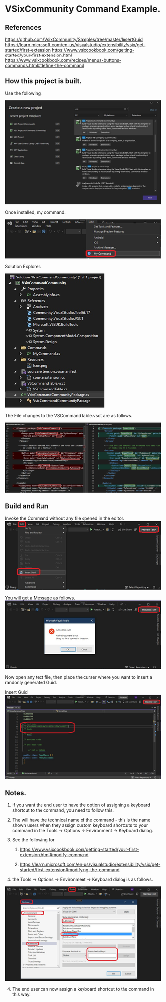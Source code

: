 
# VSixCommunity Command Example.

## References
 

https://github.com/VsixCommunity/Samples/tree/master/InsertGuid
https://learn.microsoft.com/en-us/visualstudio/extensibility/vsix/get-started/first-extension
https://www.vsixcookbook.com/getting-started/your-first-extension.html
https://www.vsixcookbook.com/recipes/menus-buttons-commands.html#define-the-command

## How this project is built.

Use the following.

![Visual Studio Command Community Project](./images/50VSixCommandCommunityProject50.jpg)

Once installed, my command.

![My Command Visual Studio](./images/55MyCommand50.jpg)

Solution Explorer.

![Solution Explorer](./images/57SolutionExplorer50.jpg)

The File changes to the VSCommandTable.vsct are as follows.

![File Changes](./images/58CommandTableFileChanges50.jpg)

## Build and Run

Invoke the Command without any file opened in the editor. 
![Invoke the command](images/60_50InvokeCommandFromEditMenu.jpg)

You will get a Message as follows.
![Message Box](images/70_50MessageBox.jpg)

Now open any text file, then place the curser where you want to insert a randonly generated Guid.

Insert Guid
![Insert Guid](images/80_50InsertGuid.jpg)

## Notes.

1. If you want the end user to have the option of assigning a keyboard shortcut to the command, you need to follow this. 
2. The <LocCanonicalName> will have the technical name of the command - this is the name shown users when they assign custom keyboard shortcuts to your command in the Tools -> Options -> Environment -> Keyboard dialog.

3. See the following for <LocCanonicalName> 
   1. https://www.vsixcookbook.com/getting-started/your-first-extension.html#modify-command
   
   2. https://learn.microsoft.com/en-us/visualstudio/extensibility/vsix/get-started/first-extension#modifying-the-command

4. the Tools -> Options -> Environment -> Keyboard dialog is as follows.

![Tools Options](images/90_50ToolsOptions.jpg)

4. The end user can now assign a keyboard shortcut to the command in this way.



